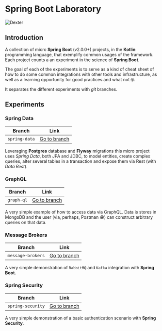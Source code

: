 # Spring Boot Laboratory

![Dexter](https://i.ebayimg.com/images/g/ntAAAOSw0rdcAEgr/s-l300.jpg)

## Introduction
A collection of micro **Spring Boot** (v2.0.0+) projects, in the **Kotlin** programming language, that exemplify common usages of the framework. Each project counts a an experiment in the science of **Spring Boot**.

The goal of each of the experiments is to serve as a kind of cheat sheet of how to do some common integrations with other tools and infrastructure, as well as a learning opportunity for good practices and what not 🤓️. 

It separates the different experiments with _git_ branches.

##  Experiments
### Spring Data

| Branch        | Link          |
| ------------- |:-------------:| 
| `spring-data` | [Go to branch](https://github.com/analog-alex/springboot-ktl-laboratory/tree/spring-data)     |

Leveraging **Postgres** database and **Flyway** migrations this micro project uses *Spring Data*, both JPA and JDBC, to model entities, create complex queries, alter several tables in a transaction and expose them via Rest (with *Data Rest*).

### GraphQL
| Branch        | Link          |
| ------------- |:-------------:| 
| `graph-ql` | [Go to branch](https://github.com/analog-alex/springboot-ktl-laboratory/tree/graph-ql)     |

A very simple example of how to access data via GraphQL. Data is stores in MongoDB and the user (via, perhaps, Postman 😀️) can construct arbitrary queries on that data.

### Message Brokers
| Branch        | Link          |
| ------------- |:-------------:| 
| `message-brokers` | [Go to branch](https://github.com/analog-alex/springboot-ktl-laboratory/tree/message-brokers)     |

A very simple demonstration of `RabbitMQ` and `Kafka` integration with **Spring Boot**.

### Spring Security
| Branch        | Link          |
| ------------- |:-------------:| 
| `spring-security` | [Go to branch](https://github.com/analog-alex/springboot-ktl-laboratory/tree/spring-security)     |

A very simple demonstration of a basic authentication scenario with **Spring Security**.
